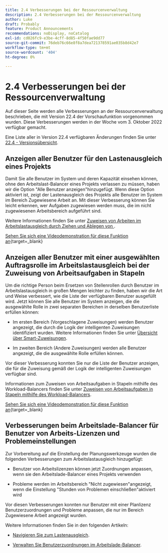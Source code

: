 ```yaml
---
title: 2.4 Verbesserungen bei der Ressourcenverwaltung
description: 2.4 Verbesserungen bei der Ressourcenverwaltung
author: Luke
draft: Probably
feature: Product Announcements
recommendations: noDisplay, noCatalog
exl-id: cd026fc9-e3be-4cff-8d85-4f50fae9dd77
source-git-commit: 76deb76c66e8f8a7dea721378591ae035b8d42e7
workflow-type: tm+mt
source-wordcount: '404'
ht-degree: 0%

---
```


# 2.4 Verbesserungen bei der Ressourcenverwaltung

Auf dieser Seite werden alle Verbesserungen an der Ressourcenverwaltung beschrieben, die mit Version 22.4 der Vorschaufunktion vorgenommen wurden. Diese Verbesserungen werden in der Woche vom 3. Oktober 2022 verfügbar gemacht.

Eine Liste aller in Version 22.4 verfügbaren Änderungen finden Sie unter [22.4 - Versionsübersicht](/help/quicksilver/product-announcements/product-releases/22.4-release-activity/22-4-release-overview.md).

## Anzeigen aller Benutzer für den Lastenausgleich eines Projekts

Damit Sie alle Benutzer im System und deren Kapazität einsehen können, ohne den Arbeitslast-Balancer eines Projekts verlassen zu müssen, haben wir die Option &quot;Alle Benutzer anzeigen&quot;hinzugefügt. Wenn diese Option aktiviert ist, zeigt der Lastenausgleich des Projekts alle Benutzer im System im Bereich Zugewiesene Arbeit an. Mit dieser Verbesserung können Sie leicht erkennen, wer Aufgaben zugewiesen werden muss, die im nicht zugewiesenen Arbeitsbereich aufgeführt sind.

Weitere Informationen finden Sie unter [Zuweisen von Arbeiten im Arbeitslastausgleich durch Ziehen und Ablegen von ](/help/quicksilver/resource-mgmt/workload-balancer/assign-work-in-workload-balancer-by-drag-and-drop.md).

[Sehen Sie sich eine Videodemonstration für diese Funktion an](https://video.tv.adobe.com/v/3412873/){target=_blank}

## Anzeigen aller Benutzer mit einer ausgewählten Auftragsrolle im Arbeitslastausgleich bei der Zuweisung von Arbeitsaufgaben in Stapeln

Um die richtige Person beim Ersetzen von Stellenrollen durch Benutzer im Arbeitslastausgleich in großen Mengen leichter zu finden, haben wir die Art und Weise verbessert, wie die Liste der verfügbaren Benutzer ausgefüllt wird. Jetzt können Sie alle Benutzer im System anzeigen, die die ausgewählte Rolle in zwei separaten Bereichen in derselben Benutzerliste erfüllen können:

* Im ersten Bereich (Vorgeschlagene Zuweisungen) werden Benutzer angezeigt, die durch die Logik der intelligenten Zuweisungen identifiziert wurden. Weitere Informationen finden Sie unter [Übersicht über Smart-Zuweisungen](/help/quicksilver/manage-work/tasks/assign-tasks/smart-assignments.md).

* Im zweiten Bereich (Andere Zuweisungen) werden alle Benutzer angezeigt, die die ausgewählte Rolle erfüllen können.

Vor dieser Verbesserung konnten Sie nur die Liste der Benutzer anzeigen, die für die Zuweisung gemäß der Logik der intelligenten Zuweisungen verfügbar sind.

Informationen zum Zuweisen von Arbeitsaufgaben in Stapeln mithilfe des Workload-Balancers finden Sie unter [Zuweisen von Arbeitsaufgaben in Stapeln mithilfe des Workload-Balancers](/help/quicksilver/resource-mgmt/workload-balancer/assign-work-in-workload-balancer-in-bulk.md).

[Sehen Sie sich eine Videodemonstration für diese Funktion an](https://video.tv.adobe.com/v/3412874/){target=_blank}

## Verbesserungen beim Arbeitslade-Balancer für Benutzer von Arbeits-Lizenzen und Problemeinstellungen

Zur Vorbereitung auf die Einstellung der Planungswerkzeuge wurden die folgenden Verbesserungen zum Arbeitslastausgleich hinzugefügt:

* Benutzer von Arbeitslizenzen können jetzt Zuordnungen anpassen, wenn sie den Arbeitslade-Balancer eines Projekts verwenden

* Probleme werden im Arbeitsbereich &quot;Nicht zugewiesen&quot;angezeigt, wenn die Einstellung &quot;Stunden von Problemen einschließen&quot;aktiviert wird

Vor diesen Verbesserungen konnten nur Benutzer mit einer Planlizenz Benutzerzuordnungen und Probleme anpassen, die nur im Bereich Zugewiesene Arbeit angezeigt wurden.

Weitere Informationen finden Sie in den folgenden Artikeln:

* [Navigieren Sie zum Lastenausgleich](/help/quicksilver/resource-mgmt/workload-balancer/navigate-the-workload-balancer.md).

* [Verwalten Sie Benutzerzuordnungen im Arbeitslade-Balancer](/help/quicksilver/resource-mgmt/workload-balancer/manage-user-allocations-workload-balancer.md).

